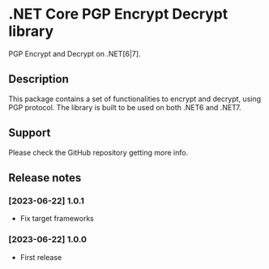 # .NET Core PGP Encrypt Decrypt library

PGP  Encrypt and Decrypt on .NET[6|7].


## Description

This package contains a set of functionalities to encrypt and decrypt, using PGP protocol.
The library is built to be used on both .NET6 and .NET7.


## Support

Please check the GitHub repository getting more info.



## Release notes

### [2023-06-22] 1.0.1
- Fix target frameworks

### [2023-06-22] 1.0.0
- First release